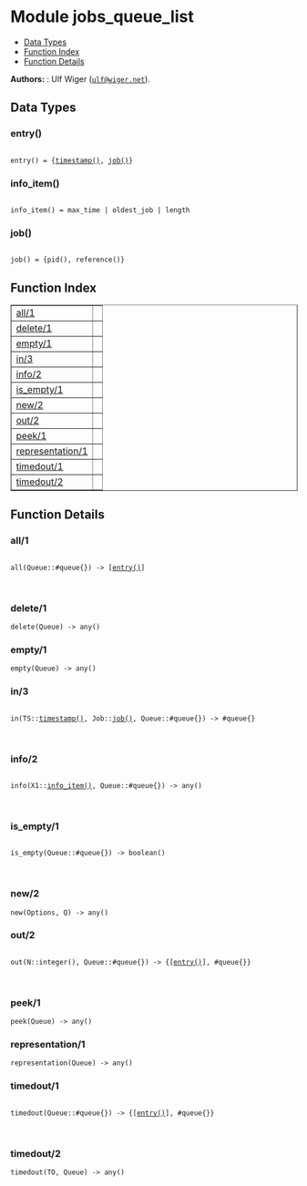 

# Module jobs_queue_list #
* [Data Types](#types)
* [Function Index](#index)
* [Function Details](#functions)

__Authors:__ : Ulf Wiger ([`ulf@wiger.net`](mailto:ulf@wiger.net)).

<a name="types"></a>

## Data Types ##




### <a name="type-entry">entry()</a> ###



<pre><code>
entry() = {<a href="#type-timestamp">timestamp()</a>, <a href="#type-job">job()</a>}
</code></pre>





### <a name="type-info_item">info_item()</a> ###



<pre><code>
info_item() = max_time | oldest_job | length
</code></pre>





### <a name="type-job">job()</a> ###



<pre><code>
job() = {pid(), reference()}
</code></pre>


<a name="index"></a>

## Function Index ##


<table width="100%" border="1" cellspacing="0" cellpadding="2" summary="function index"><tr><td valign="top"><a href="#all-1">all/1</a></td><td></td></tr><tr><td valign="top"><a href="#delete-1">delete/1</a></td><td></td></tr><tr><td valign="top"><a href="#empty-1">empty/1</a></td><td></td></tr><tr><td valign="top"><a href="#in-3">in/3</a></td><td></td></tr><tr><td valign="top"><a href="#info-2">info/2</a></td><td></td></tr><tr><td valign="top"><a href="#is_empty-1">is_empty/1</a></td><td></td></tr><tr><td valign="top"><a href="#new-2">new/2</a></td><td></td></tr><tr><td valign="top"><a href="#out-2">out/2</a></td><td></td></tr><tr><td valign="top"><a href="#peek-1">peek/1</a></td><td></td></tr><tr><td valign="top"><a href="#representation-1">representation/1</a></td><td></td></tr><tr><td valign="top"><a href="#timedout-1">timedout/1</a></td><td></td></tr><tr><td valign="top"><a href="#timedout-2">timedout/2</a></td><td></td></tr></table>


<a name="functions"></a>

## Function Details ##

<a name="all-1"></a>

### all/1 ###


<pre><code>
all(Queue::#queue{}) -&gt; [<a href="#type-entry">entry()</a>]
</code></pre>
<br />


<a name="delete-1"></a>

### delete/1 ###

`delete(Queue) -> any()`


<a name="empty-1"></a>

### empty/1 ###

`empty(Queue) -> any()`


<a name="in-3"></a>

### in/3 ###


<pre><code>
in(TS::<a href="#type-timestamp">timestamp()</a>, Job::<a href="#type-job">job()</a>, Queue::#queue{}) -&gt; #queue{}
</code></pre>
<br />


<a name="info-2"></a>

### info/2 ###


<pre><code>
info(X1::<a href="#type-info_item">info_item()</a>, Queue::#queue{}) -&gt; any()
</code></pre>
<br />


<a name="is_empty-1"></a>

### is_empty/1 ###


<pre><code>
is_empty(Queue::#queue{}) -&gt; boolean()
</code></pre>
<br />


<a name="new-2"></a>

### new/2 ###

`new(Options, Q) -> any()`


<a name="out-2"></a>

### out/2 ###


<pre><code>
out(N::integer(), Queue::#queue{}) -&gt; {[<a href="#type-entry">entry()</a>], #queue{}}
</code></pre>
<br />


<a name="peek-1"></a>

### peek/1 ###

`peek(Queue) -> any()`


<a name="representation-1"></a>

### representation/1 ###

`representation(Queue) -> any()`


<a name="timedout-1"></a>

### timedout/1 ###


<pre><code>
timedout(Queue::#queue{}) -&gt; {[<a href="#type-entry">entry()</a>], #queue{}}
</code></pre>
<br />


<a name="timedout-2"></a>

### timedout/2 ###

`timedout(TO, Queue) -> any()`


